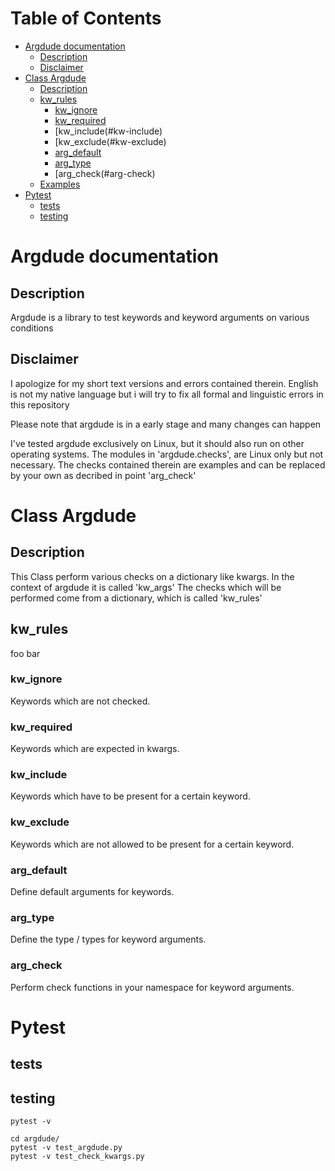 
Table of Contents
=================

   * [Argdude documentation](#argdude-documentation)
      * [Description](#description)
      * [Disclaimer](#disclaimer)
   * [Class Argdude](#class-argdude)
      * [Description](#description-1)
      * [kw_rules](#kw_rules)
         * [kw_ignore](#kw_ignore)
         * [kw_required](#kw-required)
         * [kw_include(#kw-include)
         * [kw_exclude(#kw-exclude)
         * [arg_default](#arg-default)
         * [arg_type](#arg-type)
         * [arg_check(#arg-check)
      * [Examples](#examples)
   * [Pytest](#tests)
      * [tests](#tests)
      * [testing](#testing)


# Argdude documentation

## Description
Argdude is a library to test keywords and keyword arguments on various conditions


## Disclaimer 
I apologize for my short text versions and errors contained therein.
English is not my native language but i will try to fix all formal and 
linguistic errors in this repository

Please note that argdude is in a early stage and many changes
can happen 

I've tested argdude exclusively on Linux, but it should also run on other
operating systems.
The modules in 'argdude.checks', are Linux only but not necessary. The checks 
contained therein are examples and can be replaced by your own as decribed in 
point 'arg_check'



# Class Argdude
## Description
This Class perform various checks on a dictionary like kwargs.
In the context of argdude it is called 'kw_args'
The checks which will be performed come from a dictionary,
which is called 'kw_rules'


## kw_rules
foo bar

### kw_ignore
Keywords which are not checked.

### kw_required
Keywords which are expected in kwargs.

### kw_include
Keywords which have to be present for a certain keyword.

### kw_exclude
Keywords which are not allowed to be present for a certain keyword.

### arg_default
Define default arguments for keywords.

### arg_type
Define the type / types for keyword arguments.

### arg_check
Perform check functions in your namespace for keyword arguments.




# Pytest

## tests

## testing
```
pytest -v

cd argdude/
pytest -v test_argdude.py
pytest -v test_check_kwargs.py
```

